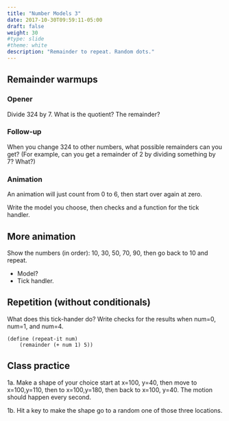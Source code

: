 ```yaml
---
title: "Number Models 3"
date: 2017-10-30T09:59:11-05:00
draft: false
weight: 30
#type: slide
#theme: white
description: "Remainder to repeat. Random dots."
---
```

## Remainder warmups

### Opener

Divide 324 by 7. What is the quotient? The remainder?

### Follow-up

When you change 324 to other numbers, what possible remainders can you get? (For example, can you get a remainder of 2 by dividing something by 7? What?)

### Animation

An animation will just count from 0 to 6, then start over again at zero.

Write the model you choose, then checks and a function for the tick handler.

## More animation

Show the numbers (in order): 10, 30, 50, 70, 90, then go back to 10 and repeat.

* Model?
* Tick handler.

## Repetition (without conditionals)

What does this tick-hander do? Write checks for the results when num=0, num=1, and num=4.
```racket
(define (repeat-it num)
    (remainder (+ num 1) 5))
```

## Class practice

1a. Make a shape of your choice start at x=100, y=40, then move to x=100,y=110, then to x=100,y=180, then back to x=100, y=40. The motion should happen every second.

1b. Hit a key to make the shape go to a random one of those three locations.



